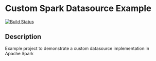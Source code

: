 # Custom Spark Datasource Example

[![Build Status](https://travis-ci.org/FRosner/custom-spark-datasource.svg?branch=master)](https://travis-ci.org/FRosner/custom-spark-datasource)

## Description

Example project to demonstrate a custom datasource implementation in Apache Spark
